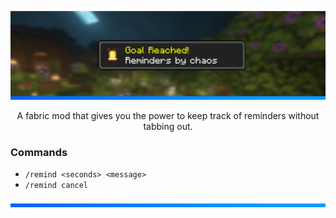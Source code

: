 ![](https://github.com/qtchaos/reminders/blob/1.19.3/assets/large_example.png?raw=true)

<p align="center">A fabric mod that gives you the power to keep track of reminders without tabbing out.</p>

### Commands
* `/remind <seconds> <message>`
* `/remind cancel`

![](https://github.com/qtchaos/reminders/blob/1.19.3/assets/divider.png?raw=true)
